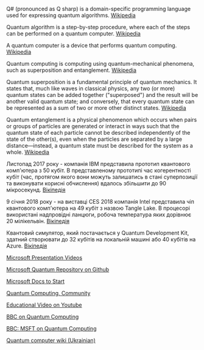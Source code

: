 Q# (pronounced as Q sharp) is a domain-specific programming language used for expressing quantum algorithms. [Wikipedia](https://en.wikipedia.org/wiki/Q_Sharp)

Quantum algorithm is a step-by-step procedure, where each of the steps can be performed on a quantum computer. [Wikipedia](https://en.wikipedia.org/wiki/Quantum_algorithm)

A quantum computer is a device that performs quantum computing. [Wikipedia](https://en.wikipedia.org/wiki/Quantum_computing)

Quantum computing is computing using quantum-mechanical phenomena, such as superposition and entanglement. [Wikipedia](https://en.wikipedia.org/wiki/Quantum_computing)

Quantum superposition is a fundamental principle of quantum mechanics. It states that, much like waves in classical physics, any two (or more) quantum states can be added together ("superposed") and the result will be another valid quantum state; and conversely, that every quantum state can be represented as a sum of two or more other distinct states. [Wikipedia](https://en.wikipedia.org/wiki/Quantum_superposition)

Quantum entanglement is a physical phenomenon which occurs when pairs or groups of particles are generated or interact in ways such that the quantum state of each particle cannot be described independently of the state of the other(s), even when the particles are separated by a large distance—instead, a quantum state must be described for the system as a whole. [Wikipedia](https://en.wikipedia.org/wiki/Quantum_entanglement)

Листопад 2017 року - компанія IBM представила прототип квантового комп'ютера з 50 кубіт. В представленому прототипі час когерентності кубіт (час, протягом якого вони можуть залишатись в стані суперпозиції та виконувати корисні обчислення) вдалось збільшити до 90 мікросекунд. [Вікіпедія](https://uk.wikipedia.org/wiki/%D0%9A%D0%B2%D0%B0%D0%BD%D1%82%D0%BE%D0%B2%D0%B8%D0%B9_%D0%BA%D0%BE%D0%BC%D0%BF%27%D1%8E%D1%82%D0%B5%D1%80)

9 січня 2018 року - на виставці CES 2018 компанія Intel представила чіп квантового комп'ютера на 49 кубіт з назвою Tangle Lake. В процесорі використані надпровідні ланцюги, робоча температура яких дорівнює 20 мілікельвін. [Вікіпедія](https://uk.wikipedia.org/wiki/%D0%9A%D0%B2%D0%B0%D0%BD%D1%82%D0%BE%D0%B2%D0%B8%D0%B9_%D0%BA%D0%BE%D0%BC%D0%BF%27%D1%8E%D1%82%D0%B5%D1%80)

Квантовий симулятор, який постачається у Quantum Development Kit, здатний створювати до 32 кубітів на локальній машині або 40 кубітів на Azure. [Вікіпедія](https://uk.wikipedia.org/wiki/Q_Sharp)

[Microsoft Presentation Videos](http://aka.ms/QuantumPlaylist)

[Microsoft Quantum Repository on Github](https://github.com/Microsoft/Quantum)

[Microsoft Docs to Start](https://docs.microsoft.com/en-us/quantum/quantum-concepts-1-intro)

[Quantum Computing, Community](https://github.com/krishnakumarsekar/awesome-quantum-machine-learning/)

[Educational Video on Youtube](https://www.youtube.com/watch?v=JhHMJCUmq28)

[BBC on Quantum Computing](http://www.bbc.com/news/business-35886456)

[BBC: MSFT on Quantum Computing](http://www.bbc.com/news/business-42797846)

[Quantum computer wiki (Ukrainian)](https://uk.wikipedia.org/wiki/%D0%9A%D0%B2%D0%B0%D0%BD%D1%82%D0%BE%D0%B2%D0%B8%D0%B9_%D0%BA%D0%BE%D0%BC%D0%BF%27%D1%8E%D1%82%D0%B5%D1%80)
